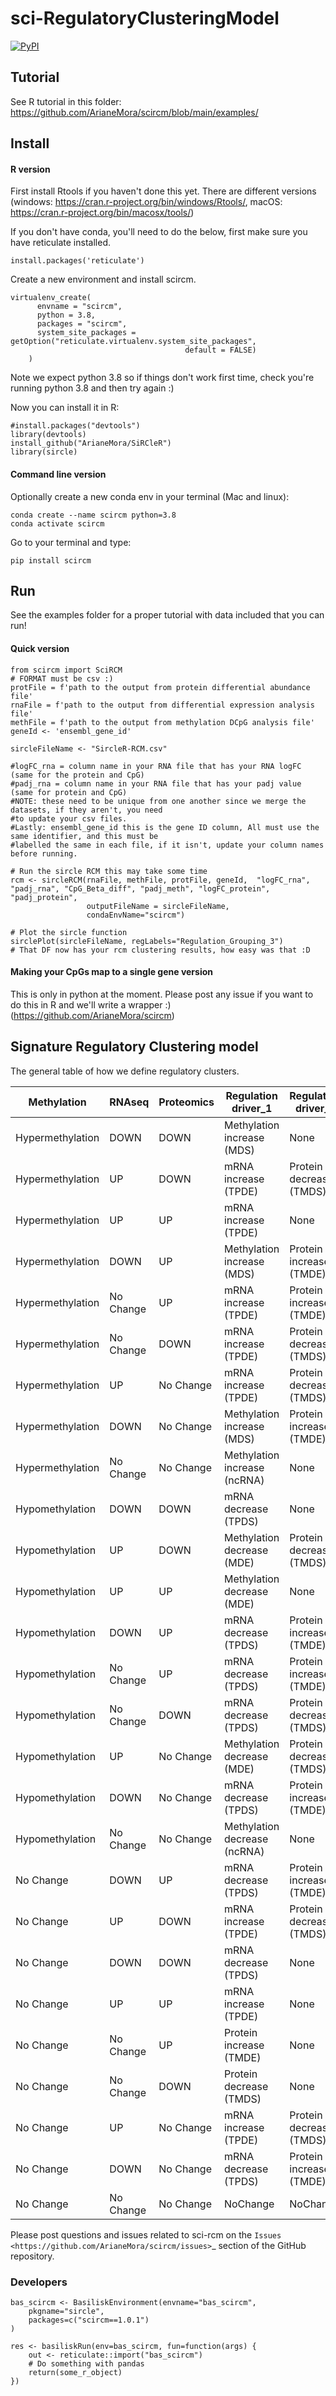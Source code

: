 # sci-RegulatoryClusteringModel
[![PyPI](https://img.shields.io/pypi/v/scircm)](https://pypi.org/project/scircm/)

## Tutorial

See R tutorial in this folder: https://github.com/ArianeMora/scircm/blob/main/examples/

## Install

#### R version
First install Rtools if you haven't done this yet. There are different versions (windows: https://cran.r-project.org/bin/windows/Rtools/, macOS: https://cran.r-project.org/bin/macosx/tools/)

If you don't have conda, you'll need to do the below, first make sure you have reticulate installed. 
```
install.packages('reticulate')
```
Create a new environment and install scircm.
```
virtualenv_create(
      envname = "scircm",
      python = 3.8,
      packages = "scircm",
      system_site_packages = getOption("reticulate.virtualenv.system_site_packages",
                                       default = FALSE)
    )
```

Note we expect python 3.8 so if things don't work first time, check you're running python 3.8 and then try again :) 

Now you can install it in R:

```
#install.packages("devtools")
library(devtools)
install_github("ArianeMora/SiRCleR")
library(sircle)
```

#### Command line version
Optionally create a new conda env in your terminal (Mac and linux):
```
conda create --name scircm python=3.8
conda activate scircm
```
Go to your terminal and type:
``` 
pip install scircm
```

## Run
See the examples folder for a proper tutorial with data included that you can run!

#### Quick version
```
from scircm import SciRCM
# FORMAT must be csv :) 
protFile = f'path to the output from protein differential abundance file'
rnaFile = f'path to the output from differential expression analysis file'
methFile = f'path to the output from methylation DCpG analysis file'
geneId <- 'ensembl_gene_id'

sircleFileName <- "SircleR-RCM.csv"

#logFC_rna = column name in your RNA file that has your RNA logFC (same for the protein and CpG)
#padj_rna = column name in your RNA file that has your padj value (same for protein and CpG)
#NOTE: these need to be unique from one another since we merge the datasets, if they aren't, you need
#to update your csv files.
#Lastly: ensembl_gene_id this is the gene ID column, All must use the same identifier, and this must be
#labelled the same in each file, if it isn't, update your column names before running.

# Run the sircle RCM this may take some time
rcm <- sircleRCM(rnaFile, methFile, protFile, geneId,  "logFC_rna", "padj_rna", "CpG_Beta_diff", "padj_meth", "logFC_protein", "padj_protein",
                 outputFileName = sircleFileName, 
                 condaEnvName="scircm")

# Plot the sircle function
sirclePlot(sircleFileName, regLabels="Regulation_Grouping_3") 
# That DF now has your rcm clustering results, how easy was that :D
```

#### Making your CpGs map to a single gene version
This is only in python at the moment. Please post any issue if you want to do this in R and we'll write a wrapper :)  (https://github.com/ArianeMora/scircm)


## Signature Regulatory Clustering model 

The general table of how we define regulatory clusters.

| Methylation      | RNAseq    | Proteomics | Regulation driver_1          | Regulation driver_2     | Regulation_Grouping1 | Regulation_Grouping2 | Regulation_Grouping3 |
|------------------|-----------|------------|------------------------------|-------------------------|----------------------|----------------------|----------------------|
| Hypermethylation | DOWN      | DOWN       | Methylation increase (MDS)   | None                    | MDS                  | MDS                  | MDS                  |
| Hypermethylation | UP        | DOWN       | mRNA increase (TPDE)         | Protein decrease (TMDS) | TPDE+TMDS            | TPDE+TMDS            | TMDS                 |
| Hypermethylation | UP        | UP         | mRNA increase (TPDE)         | None                    | TPDE                 | TPDE                 | TPDE                 |
| Hypermethylation | DOWN      | UP         | Methylation increase (MDS)   | Protein increase (TMDE) | MDS+TMDE             | TMDE                 | TMDE                 |
| Hypermethylation | No Change | UP         | mRNA increase (TPDE)         | Protein increase (TMDE) | TPDE+TMDE            | TMDE                 | TMDE                 |
| Hypermethylation | No Change | DOWN       | mRNA increase (TPDE)         | Protein decrease (TMDS) | TPDE+TMDS            | TMDS                 | TMDS                 |
| Hypermethylation | UP        | No Change  | mRNA increase (TPDE)         | Protein decrease (TMDS) | TPDE+TMDS            | TPDE+TMDS            | TMDS                 |
| Hypermethylation | DOWN      | No Change  | Methylation increase (MDS)   | Protein increase (TMDE) | MDS+TMDE             | MDS+TMDE             | TMDE                 |
| Hypermethylation | No Change | No Change  | Methylation increase (ncRNA) | None                    | MDS-ncRNA            | MDS_ncRNA            | MDS_ncRNA            |
| Hypomethylation  | DOWN      | DOWN       | mRNA decrease (TPDS)         | None                    | TPDS                 | TPDS                 | TPDS                 |
| Hypomethylation  | UP        | DOWN       | Methylation decrease (MDE)   | Protein decrease (TMDS) | MDE+TMDS             | TMDS                 | TMDS                 |
| Hypomethylation  | UP        | UP         | Methylation decrease (MDE)   | None                    | MDE                  | MDE                  | MDE                  |
| Hypomethylation  | DOWN      | UP         | mRNA decrease (TPDS)         | Protein increase (TMDE) | TPDS+TMDE            | TPDS+TMDE            | TMDE                 |
| Hypomethylation  | No Change | UP         | mRNA decrease (TPDS)         | Protein increase (TMDE) | TPDS+TMDE            | TMDE                 | TMDE                 |
| Hypomethylation  | No Change | DOWN       | mRNA decrease (TPDS)         | Protein decrease (TMDS) | TPDS+TMDS            | TMDS                 | TMDS                 |
| Hypomethylation  | UP        | No Change  | Methylation decrease (MDE)   | Protein decrease (TMDS) | MDE+TMDS             | MDE+TMDS             | TMDS                 |
| Hypomethylation  | DOWN      | No Change  | mRNA decrease (TPDS)         | Protein increase (TMDE) | TPDS+TMDE            | TPDS+TMDE            | TMDE                 |
| Hypomethylation  | No Change | No Change  | Methylation decrease (ncRNA) | None                    | MDE+ncRNA            | MDE_ncRNA            | MDE_ncRNA            |
| No Change        | DOWN      | UP         | mRNA decrease (TPDS)         | Protein increase (TMDE) | TPDS+TMDE            | TPDS+TMDE            | TMDE                 |
| No Change        | UP        | DOWN       | mRNA increase (TPDE)         | Protein decrease (TMDS) | TPDE+TMDS            | TPDE+TMDS            | TMDS                 |
| No Change        | DOWN      | DOWN       | mRNA decrease (TPDS)         | None                    | TPDS                 | TPDS                 | TPDS                 |
| No Change        | UP        | UP         | mRNA increase (TPDE)         | None                    | TPDE                 | TPDE                 | TPDE                 |
| No Change        | No Change | UP         | Protein increase (TMDE)      | None                    | TMDE                 | TMDE                 | TMDE                 |
| No Change        | No Change | DOWN       | Protein decrease (TMDS)      | None                    | TMDS                 | TMDS                 | TMDS                 |
| No Change        | UP        | No Change  | mRNA increase (TPDE)         | Protein decrease (TMDS) | TPDE+TMDS            | TPDE+TMDS            | TMDS                 |
| No Change        | DOWN      | No Change  | mRNA decrease (TPDS)         | Protein increase (TMDE) | TPDS+TMDE            | TPDS+TMDE            | TMDE                 |
| No Change        | No Change | No Change  | NoChange                     | NoChange                | NoChange             | NoChange             | NoChange             |

Please post questions and issues related to sci-rcm on the `Issues <https://github.com/ArianeMora/scircm/issues>`_  section of the GitHub repository.

### Developers

```
bas_scircm <- BasiliskEnvironment(envname="bas_scircm",
    pkgname="sircle",
    packages=c("scircm==1.0.1")
)

res <- basiliskRun(env=bas_scircm, fun=function(args) {
    out <- reticulate::import("bas_scircm")
    # Do something with pandas
    return(some_r_object)
})
```
